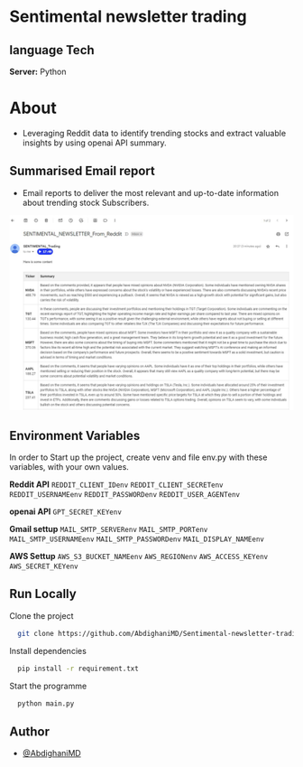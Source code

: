 # **Sentimental newsletter trading**

## language Tech

**Server:** Python

# About
- Leveraging Reddit data to identify trending stocks and extract valuable insights by using openai API summary.

## Summarised Email report
- Email reports to deliver the most relevant and up-to-date information about trending stock Subscribers.

![Email](./asset/emailReport.jpg)


## Environment Variables
In order to Start up the project, create venv and file env.py with these variables, with your own values.

**Reddit API**
`REDDIT_CLIENT_IDenv`
`REDDIT_CLIENT_SECRETenv` 
`REDDIT_USERNAMEenv` 
`REDDIT_PASSWORDenv` 
`REDDIT_USER_AGENTenv` 

**openai API**
`GPT_SECRET_KEYenv` 

**Gmail settup**
`MAIL_SMTP_SERVERenv`
`MAIL_SMTP_PORTenv`
`MAIL_SMTP_USERNAMEenv`
`MAIL_SMTP_PASSWORDenv`
`MAIL_DISPLAY_NAMEenv`

**AWS Settup**
`AWS_S3_BUCKET_NAMEenv`
`AWS_REGIONenv`
`AWS_ACCESS_KEYenv`
`AWS_SECRET_KEYenv`

## Run Locally

Clone the project

```bash
  git clone https://github.com/AbdighaniMD/Sentimental-newsletter-trading.git
```

Install dependencies

```bash
  pip install -r requirement.txt
```

Start the programme

```bash
  python main.py
```


## Author

- [@AbdighaniMD](https://github.com/AbdighaniMD)
